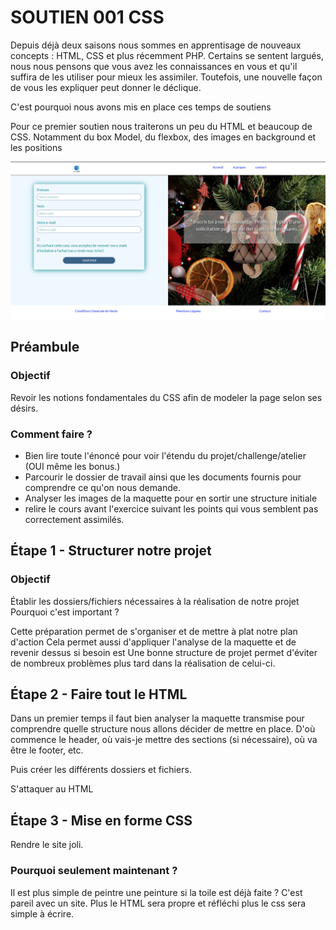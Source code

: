 # SOUTIEN 001 CSS

Depuis déjà deux saisons nous sommes en apprentisage de nouveaux concepts : HTML, CSS et plus récemment PHP. 
Certains se sentent largués, nous nous pensons que vous avez les connaissances en vous et qu'il suffira de les utiliser pour mieux les assimiler. Toutefois, une nouvelle façon de vous les expliquer peut donner le déclique.

C'est pourquoi nous avons mis en place ces temps de soutiens

Pour ce premier soutien nous traiterons un peu du HTML et beaucoup de CSS. Notamment du box Model, du flexbox, des images en background et les positions

<img src="Capture d’écran 2021-12-26 171654.png">

## Préambule

### Objectif

Revoir les notions fondamentales du CSS afin de modeler la page selon ses désirs. 

### Comment faire ?


-   Bien lire toute l'énoncé pour voir l'étendu du projet/challenge/atelier (OUI même les bonus.)
-   Parcourir le dossier de travail ainsi que les documents fournis pour comprendre ce qu'on nous demande.
-   Analyser les images de la maquette pour en sortir une structure initiale
-   relire le cours avant l'exercice suivant les points qui vous semblent pas correctement assimilés.

## Étape 1 - Structurer notre projet

### Objectif

Établir les dossiers/fichiers nécessaires à la réalisation de notre projet
Pourquoi c'est important ?

Cette préparation permet de s'organiser et de mettre à plat notre plan d'action
Cela permet aussi d'appliquer l'analyse de la maquette et de revenir dessus si besoin est
Une bonne structure de projet permet d'éviter de nombreux problèmes plus tard dans la réalisation de celui-ci.

## Étape 2 - Faire tout le HTML

Dans un premier temps il faut bien analyser la maquette transmise pour comprendre quelle structure nous allons décider de mettre en place. D'où commence le header, où vais-je mettre des sections (si nécessaire), où va être le footer, etc.

Puis créer les différents dossiers et fichiers.

S'attaquer au HTML

## Étape 3 - Mise en forme CSS

Rendre le site joli.

### Pourquoi seulement maintenant ?

Il est plus simple de peintre une peinture si la toile est déjà faite ? C'est pareil avec un site. Plus le HTML sera propre et réfléchi plus le css sera simple à écrire.